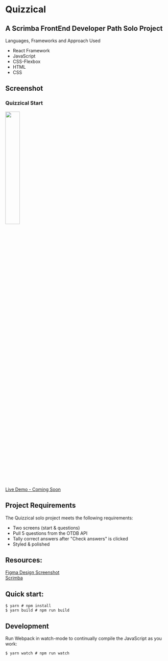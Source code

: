 # Quizzical

## A Scrimba FrontEnd Developer Path Solo Project
Languages, Frameworks and Approach Used
<ul>
<li>React Framework</li>
<li>JavaScript</li>
<li>CSS-Flexbox</li>
<li>HTML</li>
<li>CSS</li>
</ul>

## Screenshot
### Quizzical Start
<img src="" width=30% height=30%><br>
[Live Demo - Coming Soon]()
 
## Project Requirements
 The Quizzical solo project meets the following requirements:
 <ul>
 <li>Two screens (start & questions)</li>
 <li>Pull 5 questions from the OTDB API</li>
 <li>Tally correct answers after "Check answers" is clicked</li>
<li>Styled & polished</li>
 </ul>
 
## Resources:
  [Figma Design Screenshot](https://github.com/famanakis/Scrimba/blob/main/m11-solo-Quizzical/images/figma-design.png)<br>
 [Scrimba](https://scrimba.com/)



## Quick start:
```
$ yarn # npm install
$ yarn build # npm run build
````

## Development
Run Webpack in watch-mode to continually compile the JavaScript as you work:
```
$ yarn watch # npm run watch
```
